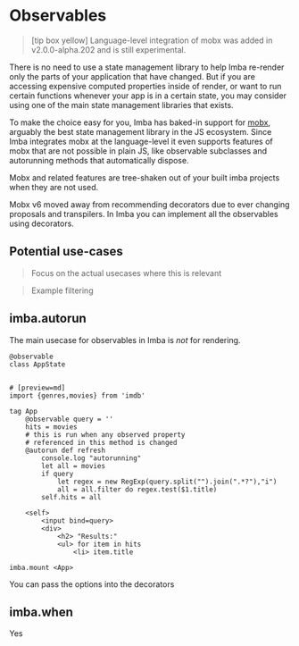 # Observables

> [tip box yellow] Language-level integration of mobx was added in v2.0.0-alpha.202 and is still experimental.

There is no need to use a state management library to help Imba re-render only the parts of your application that have changed. But if you are accessing expensive computed properties inside of render, or want to run certain functions whenever your app is in a certain state, you may consider using one of the main state management libraries that exists.

To make the choice easy for you, Imba has baked-in support for [mobx](https://mobx.js.org/), arguably the best state management library in the JS ecosystem. Since Imba integrates mobx at the language-level it even supports features of mobx that are not possible in plain JS, like observable subclasses and autorunning methods that automatically dispose.

Mobx and related features are tree-shaken out of your built imba projects when they are not used.

Mobx v6 moved away from recommending decorators due to ever changing proposals and transpilers. In Imba you can implement all the observables using decorators.

## Potential use-cases


> Focus on the actual usecases where this is relevant

> Example filtering

## imba.autorun

The main usecase for observables in Imba is _not_ for rendering. 

```imba
@observable
class AppState


```

```imba
# [preview=md]
import {genres,movies} from 'imdb'

tag App
    @observable query = ''
    hits = movies
    # this is run when any observed property
    # referenced in this method is changed
    @autorun def refresh
        console.log "autorunning"
        let all = movies
        if query
            let regex = new RegExp(query.split("").join(".*?"),"i")
            all = all.filter do regex.test($1.title)
        self.hits = all

    <self>
        <input bind=query>
        <div>
            <h2> "Results:"
            <ul> for item in hits
                <li> item.title

imba.mount <App>
```

You can pass the options into the decorators

## imba.when

Yes